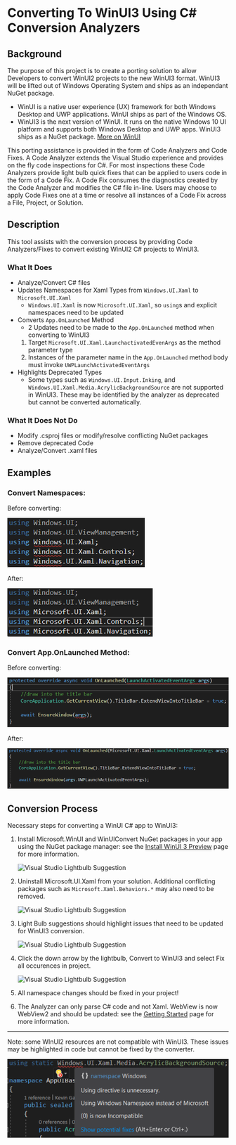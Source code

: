 # Converting To WinUI3 Using C# Conversion Analyzers

## Background

The purpose of this project is to create a porting solution to allow Developers to convert WinUI2 projects to the new WinUI3 format. WinUI3 will be lifted out of Windows Operating System and ships as an independant NuGet package.

- WinUI is a native user experience (UX) framework for both Windows Desktop and UWP applications. WinUI ships as part of the Windows OS.
- WinUI3 is the next version of WinUI. It runs on the native Windows 10 UI platform and supports both Windows Desktop and UWP apps. WinUI3 ships as a NuGet package.
[More on WinUI](https://docs.microsoft.com/en-us/windows/apps/winui/)

This porting assistance is provided in the form of Code Analyzers and Code Fixes. A Code Analyzer extends the Visual Studio experience and provides on the fly code inspections for C#. For most inspections these Code Analyzers provide light bulb quick fixes that can be applied to users code in the form of a Code Fix. A Code Fix consumes the diagnostics created by the Code Analyzer and modifies the C# file in-line. Users may choose to apply Code Fixes one at a time or resolve all instances of a Code Fix across a File, Project, or Solution.

## Description
This tool assists with the conversion process by providing Code Analyzers/Fixes to convert existing WinUI2 C# projects to WinUI3.

### What It Does

- Analyze/Convert C# files
- Updates Namespaces for Xaml Types from `Windows.UI.Xaml` to `Microsoft.UI.Xaml`
    - `Windows.UI.Xaml` is now `Microsoft.UI.Xaml`, so `using`s and explicit namespaces need to be updated
- Converts `App.OnLaunched` Method
    - 2 Updates need to be made to the `App.OnLaunched` method when converting to WinUI3
    1. Target `Microsoft.UI.Xaml.LaunchactivatedEvenArgs` as the method parameter type
    2. Instances of the parameter name in the `App.OnLaunched` method body must invoke `UWPLaunchActivatedEventArgs`
- Highlights Deprecated Types
    - Some types such as `Windows.UI.Input.Inking`, and `Windows.UI.Xaml.Media.AcrylicBackgroundSource` are not supported in WinUI3. These may be identified by the analyzer as deprecated but cannot be converted automatically.

### What It Does Not Do

 - Modify .csproj files or modify/resolve conflicting NuGet packages
 - Remove deprecated Code
 - Analyze/Convert .xaml files

## Examples
### Convert Namespaces:
Before converting:

![Visual Studio Lightbulb Suggestion](images\namespaceBefore.png#thumb)

After:

![Visual Studio Lightbulb Suggestion](images\namespaceAfter.png#thumb)

### Convert App.OnLaunched Method:
Before converting:

![Visual Studio Lightbulb Suggestion](images\onlaunchedBefore.png#thumb)

After:

![Visual Studio Lightbulb Suggestion](images\onlaunchedAfter.png#thumb)


## Conversion Process
Necessary steps for converting a WinUI C# app to WinUI3: 

1. Install Microsoft.WinUI and WinUIConvert NuGet packages in your app using the NuGet package manager: see the [Install WinUI 3 Preview](https://docs.microsoft.com/en-us/windows/apps/winui/winui3/#install-winui-3-preview-2) page for more information.
    
    ![Visual Studio Lightbulb Suggestion](\images\newPackage.png#thumb)

2. Uninstall Microsoft.UI.Xaml from your solution. Additional conflicting packages such as `Microsoft.Xaml.Behaviors.*` may also need to be removed. 
    
    ![Visual Studio Lightbulb Suggestion](\images\uninstallOldPackage.png#thumb)

3. Light Bulb suggestions should highlight issues that need to be updated for WinUI3 conversion. 

    ![Visual Studio Lightbulb Suggestion](\images\lightbulb.png#thumb)

4. Click the down arrow by the lightbulb, Convert to WinUI3 and select Fix all occurences in project. 

    ![Visual Studio Lightbulb Suggestion](\images\analyzer-1.png#thumb)

5. All namespace changes should be fixed in your project!

6. The Analyzer can only parse C# code and not Xaml. WebView is now WebView2 and should be updated: see the [Getting Started](https://docs.microsoft.com/en-us/windows/apps/winui/winui3/) page for more information.
---

Note: some WInUI2 resources are not compatible with WinUI3. These issues may be highlighted in code but cannot be fixed by the converter. 

![Visual Studio Lightbulb Suggestion](images\deprecatedWarning.png#thumb)
